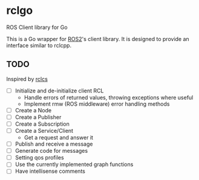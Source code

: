 # rclgo
ROS Client library for Go

This is a Go wrapper for [ROS2]()'s client library. It is designed to provide an interface similar to rclcpp.

## TODO
Inspired by [rclcs](https://github.com/firesurfer/rclcs)

* [ ] Initialize and de-initialize client RCL
    - Handle errors of returned values, throwing exceptions where useful
    - Implement rmw (ROS middleware) error handling methods
* [ ] Create a Node
* [ ] Create a Publisher
* [ ] Create a Subscription
* [ ] Create a Service/Client
    - Get a request and answer it
* [ ] Publish and receive a message
* [ ] Generate code for messages
* [ ] Setting qos profiles
* [ ] Use the currently implemented graph functions
* [ ] Have intellisense comments
